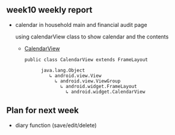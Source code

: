 ## week10 weekly report

+ calendar in household main and financial audit page

  using calendarView class to show calendar and the contents


  + [CalendarView](https://developer.android.com/reference/android/widget/CalendarView)

        public class CalendarView extends FrameLayout

              java.lang.Object
                 ↳ android.view.View
                   ↳ android.view.ViewGroup
                     ↳ android.widget.FrameLayout
                       ↳ android.widget.CalendarView


## Plan for next week
+ diary function (save/edit/delete)
